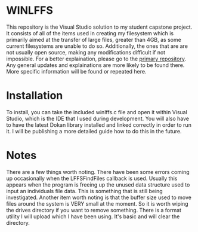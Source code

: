 # WINLFFS
This repository is the Visual Studio solution to my student capstone project. 
It consists of all of the items used in creating my filesystem which is primarily aimed at the transfer of 
large files, greater than 4GB, as some current filesystems are unable to do so. Additionally, the ones that are
are not usually open source, making any modifications difficult if not impossible. For a better explaination, please go
to the [primary repository](https://github.com/bholmes94/didactic-spoon "primary repository"). Any general updates and
explainations are more likely to be found there. More specific information will be found or repeated here.

# Installation
To install, you can take the included winlffs.c file and open it within Visual Studio, which is the IDE that I used during development. You will also have to have the latest Dokan library installed and linked correctly in order to run it. I will be publishing a more detailed guide how to do this in the future. 

# Notes
There are a few things worth noting. There have been some errors coming up occasionally when the LFFSFindFiles callback is used. Usually this appears when the program is freeing up the unused data structure used to input an individuals file data. This is something that is still being investigated. Another item worth noting is that the buffer size used to move files around the system is VERY small at the moment. So it is worth wiping the drives directory if you want to remove something. There is a format utility I will upload which I have been using. It's basic and will clear the directory.
